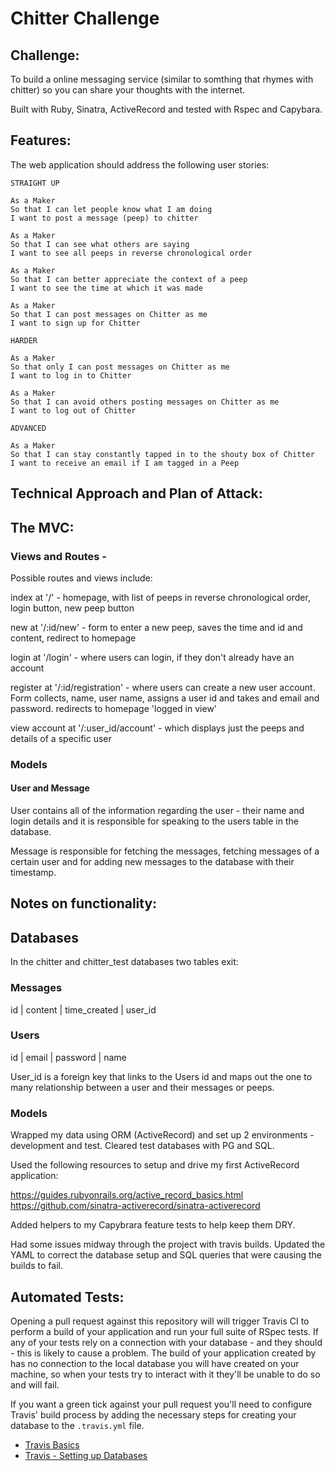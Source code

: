 Chitter Challenge
=================

Challenge:
-------
 To build a online messaging service (similar to somthing that rhymes with chitter) so you can share your thoughts with the internet.

 Built with Ruby, Sinatra, ActiveRecord and tested with Rspec and Capybara.

Features:
-------
The web application should address the following user stories:

```
STRAIGHT UP

As a Maker
So that I can let people know what I am doing  
I want to post a message (peep) to chitter

As a Maker
So that I can see what others are saying  
I want to see all peeps in reverse chronological order

As a Maker
So that I can better appreciate the context of a peep
I want to see the time at which it was made

As a Maker
So that I can post messages on Chitter as me
I want to sign up for Chitter

HARDER

As a Maker
So that only I can post messages on Chitter as me
I want to log in to Chitter

As a Maker
So that I can avoid others posting messages on Chitter as me
I want to log out of Chitter

ADVANCED

As a Maker
So that I can stay constantly tapped in to the shouty box of Chitter
I want to receive an email if I am tagged in a Peep
```

Technical Approach and Plan of Attack:
-----

## The MVC:

### Views and Routes -

Possible routes and views include:

index at '/' - homepage, with list of peeps in reverse chronological order, login button, new peep button

new at '/:id/new' - form to enter a new peep, saves the time and id and content, redirect to homepage

login at '/login' - where users can login, if they don't already have an account

register at '/:id/registration' - where users can create a new user account. Form collects, name, user name, assigns a user id and takes and email and password. redirects to homepage 'logged in view'

view account at '/:user_id/account' - which displays just the peeps and details of a specific user

### Models

#### User and Message

User contains all of the information regarding the user - their name and login details and it is responsible for speaking to the users table in the database.

Message is responsible for fetching the messages, fetching messages of a certain user and for adding new messages to the database with their timestamp.

Notes on functionality:
------

## Databases

In the chitter and chitter_test databases two tables exit:

### Messages

id | content | time_created | user_id

### Users

id | email | password | name

User_id is a foreign key that links to the Users id and maps out the one to many relationship between a user and their messages or peeps.

### Models

Wrapped my data using ORM (ActiveRecord) and set up 2 environments - development and test. Cleared test databases with PG and SQL.

Used the following resources to setup and drive my first ActiveRecord application:

https://guides.rubyonrails.org/active_record_basics.html
https://github.com/sinatra-activerecord/sinatra-activerecord

Added helpers to my Capybrara feature tests to help keep them DRY.

Had some issues midway through the project with travis builds. Updated the YAML to correct the database setup and SQL queries that were causing the builds to fail.

Automated Tests:
-----

Opening a pull request against this repository will will trigger Travis CI to perform a build of your application and run your full suite of RSpec tests. If any of your tests rely on a connection with your database - and they should - this is likely to cause a problem. The build of your application created by has no connection to the local database you will have created on your machine, so when your tests try to interact with it they'll be unable to do so and will fail.

If you want a green tick against your pull request you'll need to configure Travis' build process by adding the necessary steps for creating your database to the `.travis.yml` file.

- [Travis Basics](https://docs.travis-ci.com/user/tutorial/)
- [Travis - Setting up Databases](https://docs.travis-ci.com/user/database-setup/)
